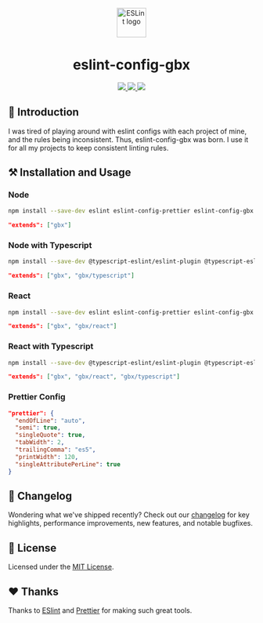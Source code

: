 <p align="center"><img alt="ESLint logo" src="https://d33wubrfki0l68.cloudfront.net/204482ca413433c80cd14fe369e2181dd97a2a40/092e2/assets/img/logo.svg" width="60" /></p>

<h1 align="center">eslint-config-gbx</h1>
<p align="center">   
  <a href="https://github.com/grbull/eslint-config-gbx/blob/master/LICENSE">
    <img src="https://img.shields.io/npm/l/eslint-config-gbx?style=flat-square" />
  </a>
  <a href="https://www.npmjs.com/package/eslint-config-gbx">
    <img src="https://img.shields.io/npm/v/eslint-config-gbx?style=flat-square" />
  </a>
  <a href="https://www.npmjs.com/package/eslint-config-gbx">
    <img src="https://img.shields.io/npm/dw/eslint-config-gbx?style=flat-square" />
  </a>
</p>

## 👋 Introduction

I was tired of playing around with eslint configs with each project of mine, and the rules being inconsistent. Thus, eslint-config-gbx was born. I use it for all my projects to keep consistent linting rules.

## ⚒️ Installation and Usage

### Node

```bash
npm install --save-dev eslint eslint-config-prettier eslint-config-gbx eslint-plugin-import eslint-plugin-prettier eslint-plugin-simple-import-sort prettier
```

```json
"extends": ["gbx"]
```

### Node with Typescript

```bash
npm install --save-dev @typescript-eslint/eslint-plugin @typescript-eslint/parser eslint eslint-config-prettier eslint-config-gbx eslint-plugin-import eslint-plugin-prettier eslint-plugin-simple-import-sort prettier typescript
```

```json
"extends": ["gbx", "gbx/typescript"]
```

### React

```bash
npm install --save-dev eslint eslint-config-prettier eslint-config-gbx eslint-plugin-import eslint-plugin-jsx-a11y eslint-plugin-prettier eslint-plugin-react eslint-plugin-react-hooks eslint-plugin-simple-import-sort prettier
```

```json
"extends": ["gbx", "gbx/react"]
```

### React with Typescript

```bash
npm install --save-dev @typescript-eslint/eslint-plugin @typescript-eslint/parser eslint eslint-config-prettier eslint-config-gbx eslint-plugin-import eslint-plugin-jsx-a11y eslint-plugin-prettier eslint-plugin-react eslint-plugin-react-hooks eslint-plugin-simple-import-sort prettier typescript
```

```json
"extends": ["gbx", "gbx/react", "gbx/typescript"]
```

### Prettier Config

```json
"prettier": {
  "endOfLine": "auto",
  "semi": true,
  "singleQuote": true,
  "tabWidth": 2,
  "trailingComma": "es5",
  "printWidth": 120,
  "singleAttributePerLine": true
}
```

## 📖 Changelog

Wondering what we've shipped recently? Check out our [changelog](./CHANGELOG.md) for key highlights, performance improvements, new features, and notable bugfixes.

## 📝 License

Licensed under the [MIT License](./LICENSE).

## ❤️ Thanks

Thanks to [ESlint](https://eslint.org/) and [Prettier](https://prettier.io/) for making such great tools.
